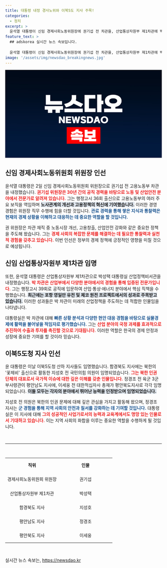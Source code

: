 ```yaml
---
title: 대통령 내정 경사노위와 이북5도 지사 주목!
categories:
  - 정치
excerpt: >
  윤석열 대통령이 신임 경제사회노동위원장에 권기섭 전 차관을, 산업통상자원부 제1차관에 박성택 비서관을 내정했다. 이들은 풍부한 경험과 전문성으로 실물경제 활성화를 이끌 적임자로 평가받고 있다.
feature_text: >
  ## adskorea 실시간 뉴스 속보입니다.

  윤석열 대통령이 신임 경제사회노동위원장에 권기섭 전 차관을, 산업통상자원부 제1차관에 박성택 비서관을 내정했다. 이들은 풍부한 경험과 전문성으로 실물경제 활성화를 이끌 적임자로 평가받고 있다.
image: '/assets/img/newsdao_breakingnews.jpg'
---
```


<p><img src="/assets/img/newsdao_breakingnews.jpg" alt="adskorea 속보" /></p>

<h2 data-ke-size="size26">신임 경제사회노동위원회 위원장 인선</h2>

<p data-ke-size="size16">윤석열 대통령은 2일 신임 경제사회노동위원회 위원장으로 권기섭 전 고용노동부 차관을 내정했습니다. <b><span style="color: #ee2323;">권기섭 위원장은 30년 간의 공직 경력을 바탕으로 노동 및 산업안전 분야에서 전문가로 알려져 있습니다.</span></b> 그는 행정고시 36회 출신으로 고용노동부의 여러 주요 보직을 역임하며 <b><span style="background-color: #21538527;">노사관계의 개선과 고용정책의 혁신에 기여했습니다.</span></b> 이러한 경영 경험은 위원장 직무 수행에 힘을 더할 것입니다. <b><span style="color: #1a5490;">관료 경력을 통해 쌓은 지식과 통찰력은 현재의 경제 상황을 이해하고 대응하는 데 중요한 역할을 할 것입니다.</span></b></p>

<p data-ke-size="size16">권 위원장은 차관 재직 중 노동시장 개선, 고용창출, 산업안전 강화와 같은 중요한 정책을 주도해 왔습니다. 그는 <b><span style="color: #ee2323;">경제 사회의 복잡한 문제를 해결하는 데 필요한 통찰력과 실천적 경험을 갖추고 있습니다.</span></b> 이번 인선은 정부의 경제 정책에 긍정적인 영향을 미칠 것으로 예상됩니다.</p>

<h2 data-ke-size="size26">신임 산업통상자원부 제1차관 임명</h2>

<p data-ke-size="size16">또한, 윤석열 대통령은 산업통상자원부 제1차관으로 박성택 대통령실 산업정책비서관을 내정했습니다. <b><span style="color: #ee2323;">박 차관은 산업부에서 다양한 분야에서의 경험을 통해 입증된 전문가입니다.</span></b> 그는 행정고시 39회로 공직에 입문하여 산업·통상·에너지 분야에서 핵심 직책을 수행했습니다. <b><span style="background-color: #21538527;">최근에는 포항 영일만 유전 및 체코 원전 프로젝트에서의 성과로 주목받고 있습니다.</span></b> 이러한 성과들은 박 차관이 미래의 산업정책을 주도하는 데 적합한 인물임을 나타냅니다.</p>

<p data-ke-size="size16">대통령실은 박 차관에 대해 <b><span style="color: #1a5490;">빠른 상황 분석과 다양한 현안 대응 경험을 바탕으로 실물경제에 활력을 불어넣을 적임자로 평가했습니다.</span></b> 그는 <b><span style="color: #ee2323;">산업 분야의 국정 과제를 효과적으로 추진하여 수출과 투자를 촉진할 것으로 기대됩니다.</span></b> 이러한 역할은 한국의 경제 안정과 성장에 중요한 기여를 할 것이라 믿습니다.</p>

<h2 data-ke-size="size26">이북5도청 지사 인선</h2>

<p data-ke-size="size16">윤 대통령은 이날 이북5도청 산하 지사들도 임명했습니다. 함경북도 지사에는 북한의 '꽃제비' 출신으로 활동한 지성호 전 국민의힘 의원이 임명되었습니다. <b><span style="color: #ee2323;">그는 북한 인권 단체의 대표로서 국가적 이슈에 대한 깊은 이해를 갖춘 인물입니다.</span></b> 정경조 전 육군 3군 부사령관이 평안남도 지사에, 이세웅 전 대한적십자사 총재가 평안북도지사로 각각 임명되었습니다. <b><span style="background-color: #21538527;">이들 모두는 각자의 분야에서 뛰어난 능력을 인정받으며 임명되었습니다.</span></b></p>

<p data-ke-size="size16">지성호 전 의원은 북한의 인권 문제에 대해 깊은 관심을 가지고 활동해 왔으며, 정경조 지사는 <b><span style="color: #1a5490;">군 경험을 통해 지역 사회의 안전과 질서를 강화하는 데 기여할 것입니다.</span></b> 대통령실은 이 지사에 대해 <b><span style="color: #ee2323;">그의 성공적인 사업가로서의 능력과 교육계에서도 명망 있는 인물로서 기대하고 있습니다.</span></b> 이는 지역 사회의 화합을 이루는 중요한 역할을 수행하게 될 것입니다.</p>

<p data-ke-size="size16">&nbsp;</p>

<hr>

<p data-ke-size="size16">&nbsp;</p>

<table style="width: 100%; border-collapse: collapse;">
<tr>
<td style="width: 50%; text-align: center; height: 40px;"><b>직위</b></td>
<td style="width: 50%; text-align: center; height: 40px;"><b>인물</b></td>
</tr>
<tr>
<td style="text-align: center; height: 40px;">경제사회노동위원회 위원장</td>
<td style="text-align: center; height: 40px;">권기섭</td>
</tr>
<tr>
<td style="text-align: center; height: 40px;">산업통상자원부 제1차관</td>
<td style="text-align: center; height: 40px;">박성택</td>
</tr>
<tr>
<td style="text-align: center; height: 40px;">함경북도 지사</td>
<td style="text-align: center; height: 40px;">지성호</td>
</tr>
<tr>
<td style="text-align: center; height: 40px;">평안남도 지사</td>
<td style="text-align: center; height: 40px;">정경조</td>
</tr>
<tr>
<td style="text-align: center; height: 40px;">평안북도 지사</td>
<td style="text-align: center; height: 40px;">이세웅</td>
</tr>
</table>

<p data-ke-size="size16">&nbsp;</p>
실시간 뉴스 속보는, <a href="https://newsdao.kr" rel="dofollow">https://newsdao.kr</a>


